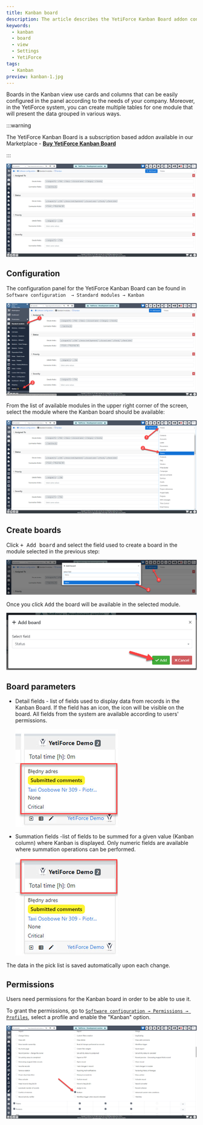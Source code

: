 ```yaml
---
title: Kanban board
description: The article describes the YetiForce Kanban Board addon configuration
keywords:
  - kanban
  - board
  - view
  - Settings
  - YetiForce
tags:
  - Kanban
preview: kanban-1.jpg
---
```


Boards in the Kanban view use cards and columns that can be easily configured in the panel according to the needs of your company. Moreover, in the YetiForce system, you can create multiple tables for one module that will present the data grouped in various ways.

:::warning

The YetiForce Kanban Board is a subscription based addon available in our Marketplace  - [**Buy YetiForce Kanban Board**](https://yetiforce.com/pl/marketplace/dodatki/92-yetiforce-kanban-board.html)

:::

![kanban-1](kanban-1.jpg)

## Configuration

The configuration panel for  the YetiForce Kanban Board can be found in `Software configuration  → Standard modules → Kanban`

![kanban-2](kanban-2.jpg)

From the list of available modules in the upper right corner of the screen, select the module where the Kanban board should be available:

![kanban-3](kanban-3.jpg)

## Create boards

Click <kbd>+ Add board</kbd> and select the field used to create a board in the module selected in the previous step:

![kanban-4](kanban-4.jpg)

Once you click <kbd>Add</kbd>  the board will be available in the selected module.

![kanban-5](kanban-5.jpg)

## Board parameters

- Detail fields - list of fields used to display data from records in the Kanban Board. If the field has an icon, the icon will be visible on the board. All fields from the system are available according to users' permissions. 

  ![kanban-6](kanban-6.jpg)

- Summation fields -list of fields to be summed for a given value (Kanban column) where Kanban is displayed. Only numeric fields are available where summation operations can be performed.

  ![kanban-7](kanban-7.jpg)

The data in the pick list is saved automatically upon each change.

## Permissions

Users need permissions for the Kanban board in order to be able to use it.

To grant the permissions, go to [`Software configuration → Permissions → Profiles`](/administrator-guides/permissions/profiles/), select a profile and enable the "Kanban" option.

![kanban-8](kanban-8.jpg)
